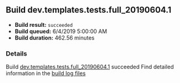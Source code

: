 ## Build dev.templates.tests.full_20190604.1
- **Build result:** `succeeded`
- **Build queued:** 6/4/2019 5:00:00 AM
- **Build duration:** 462.56 minutes
### Details
Build [dev.templates.tests.full_20190604.1](https://winappstudio.visualstudio.com/web/build.aspx?pcguid=a4ef43be-68ce-4195-a619-079b4d9834c2&builduri=vstfs%3a%2f%2f%2fBuild%2fBuild%2f28369) succeeded
Find detailed information in the [build log files](https://uwpctdiags.blob.core.windows.net/buildlogs/dev.templates.tests.full_20190604.1_logs.zip)
